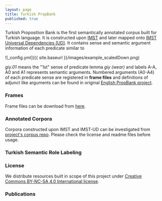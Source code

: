 ```yaml
---
layout: page
title: Turkish PropBank
published: true
---
```


Turkish Proposition Bank is the first semantically annotated corpus built for Turkish language. It is constructed upon [IMST](http://tools.nlp.itu.edu.tr/Datasets) and later mapped onto [IMST Universal Dependencies (UD)](http://universaldependencies.org/#tr). It contains sense and semantic argument information of each predicate similar to

![_config.yml]({{ site.baseurl }}/images/example_scaledDown.png)

_giy.01_ means the "1st" sense of predicate lemma _giy (wear)_ and labels A-A, A0 and A1 represents semantic arguments. Numbered arguments (A0-A4) of each predicate sense are registered in **frame files** and definitions of adjunct like arguments can be found in original [English PropBank project](http://propbank.github.io/).

### Frames

Frame files can be download from [here](https://github.com/turkishpropbank/turkishpropbank.github.io/tree/master/frames).

### Annotated Corpora

Corpora constructed upon IMST and IMST-UD can be investigated from [project's corpus repo](https://github.com/turkishpropbank/turkishpropbank.github.io/tree/master/corpus). Please check the license and readme files before usage.

### Turkish Semantic Role Labeling


### License

We distribute resources built in scope of this project under [Creative Commons BY-NC-SA 4.0 International license](https://creativecommons.org/licenses/by-nc-sa/4.0/). 



### Publications
